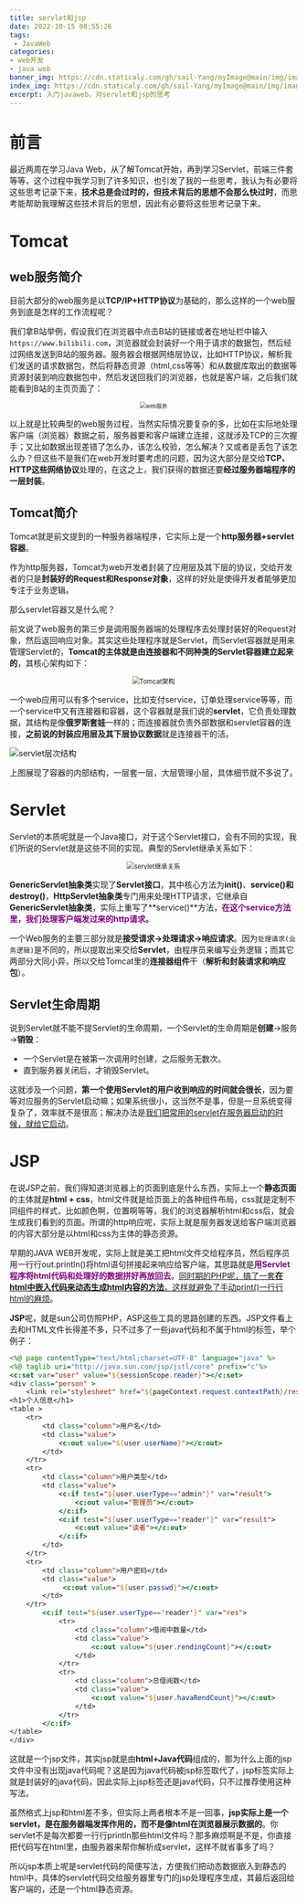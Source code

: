 ```yaml
---
title: servlet和jsp
date: 2022-10-15 08:55:26
tags:
 - JavaWeb
categories:
- web开发
- java web
banner_img: https://cdn.staticaly.com/gh/sail-Yang/myImage@main/img/image.1etvdeo7ddy8.webp
index_img: https://cdn.staticaly.com/gh/sail-Yang/myImage@main/img/image.1etvdeo7ddy8.webp
excerpt: 入门javaweb，对servlet和jsp的思考
---
```


# 前言

最近两周在学习Java Web，从了解Tomcat开始，再到学习Servlet，前端三件套等等，这个过程中我学习到了许多知识，也引发了我的一些思考，我认为有必要将这些思考记录下来，**技术总是会过时的，但技术背后的思想不会那么快过时**，而思考能帮助我理解这些技术背后的思想，因此有必要将这些思考记录下来。

# Tomcat

## web服务简介

目前大部分的web服务是以**TCP/IP+HTTP协议**为基础的，那么这样的一个web服务到底是怎样的工作流程呢？

我们拿B站举例，假设我们在浏览器中点击B站的链接或者在地址栏中输入`https://www.bilibili.com`，浏览器就会封装好一个用于请求的数据包，然后经过网络发送到B站的服务器。服务器会根据网络层协议，比如HTTP协议，解析我们发送的请求数据包，然后将静态资源（html,css等等）和从数据库取出的数据等资源封装到响应数据包中，然后发送回我们的浏览器，也就是客户端，之后我们就能看到B站的主页页面了：

<div align="center"><img src="https://cdn.staticaly.com/gh/sail-Yang/myImage@main/img/image.44vbajds3m60.webp" alt="web服务" style="zoom:67%;" /></div>

以上就是比较典型的web服务过程，当然实际情况要复杂的多，比如在实际地处理客户端（浏览器）数据之前，服务器要和客户端建立连接，这就涉及TCP的三次握手；又比如数据出现差错了怎么办，该怎么校验，怎么解决？又或者是丢包了该怎么办？但这些不是我们在web开发时要考虑的问题，因为这大部分是交给**TCP、HTTP这些网络协议**处理的，在这之上，我们获得的数据还要**经过服务器端程序的一层封装**。

## Tomcat简介

Tomcat就是前文提到的一种服务器端程序，它实际上是一个**http服务器+servlet容器**。

作为http服务器，Tomcat为web开发者封装了应用层及其下层的协议，交给开发者的只是**封装好的Request和Response对象**，这样的好处是使得开发者能够更加专注于业务逻辑。

那么servlet容器又是什么呢？

前文说了web服务的第三步是调用服务器端的处理程序去处理封装好的Request对象，然后返回响应对象。其实这些处理程序就是Servlet，而Servlet容器就是用来管理Servlet的，**Tomcat的主体就是由连接器和不同种类的Servlet容器建立起来的**，其核心架构如下：

<div align="center"><img src="https://cdn.staticaly.com/gh/sail-Yang/myImage@main/img/image.25mfalet1zy8.webp" alt="Tomcat架构" style="zoom:80%;" /></div>

一个web应用可以有多个service，比如支付service，订单处理service等等，而一个service中又有连接器和容器，这个容器就是我们说的**servlet**，它负责处理数据，其结构是像**俄罗斯套娃**一样的；而连接器就负责外部数据和servlet容器的连接，**之前说的封装应用层及其下层协议数据**就是连接器干的活。

![servlet层次结构](https://cdn.staticaly.com/gh/sail-Yang/myImage@main/img/image.nibbm6csbsg.webp)

上图展现了容器的内部结构，一层套一层，大层管理小层，具体细节就不多说了。

# Servlet

Servlet的本质呢就是一个Java接口，对于这个Servlet接口，会有不同的实现，我们所说的Servlet就是这些不同的实现。典型的Servlet继承关系如下：

<div align=center><img src="https://cdn.staticaly.com/gh/sail-Yang/myImage@main/img/image.ehnty66lhp.webp" alt="servlet继承关系" style="zoom:80%;" /></div>

**GenericServlet抽象类**实现了**Servlet接口**，其中核心方法为**init()**、**service()**和**destroy()**，**HttpServlet抽象类**专门用来处理HTTP请求，它继承自**GenericServlet抽象类**，实际上重写了**service()**方法，<font color=purple>**在这个service方法里，我们处理客户端发过来的http请求。**</font>

一个Web服务的主要三部分就是**接受请求→处理请求→响应请求**。因为`处理请求(业务逻辑)`是不同的，所以提取出来交给**Servlet**，由程序员来编写业务逻辑；而其它两部分大同小异，所以交给Tomcat里的**连接器组件**干（**解析和封装请求和响应包**）。

## Servlet生命周期

 说到Servlet就不能不提Servlet的生命周期，一个Servlet的生命周期是**创建**→服务→**销毁**：

- 一个Servlet是在被第一次调用时创建，之后服务无数次。
- 直到服务器关闭后，才销毁Servlet。

这就涉及一个问题，**第一个使用Servlet的用户收到响应的时间就会很长**，因为要等对应服务的Servlet启动嘛；如果系统很小，这当然不是事，但是一旦系统变得复杂了，效率就不是很高；解决办法是<u>我们把常用的servlet在服务器启动的时候，就给它启动</u>。

# JSP

在说JSP之前，我们得知道浏览器上的页面到底是什么东西，实际上一个**静态页面**的主体就是**html + css**，html文件就是给页面上的各种组件布局，css就是定制不同组件的样式，比如颜色啊，位置啊等等，我们的浏览器解析html和css后，就会生成我们看到的页面。所谓的http响应呢，实际上就是服务器发送给客户端浏览器的内容大部分是以html和css为主体的静态资源。

早期的JAVA WEB开发呢，实际上就是美工把html文件交给程序员，然后程序员用一行行out.println()将html语句拼接起来响应给客户端，其思路就是<font color=purple>**用Servlet程序将html代码和处理好的数据拼好再放回去**</font>。<u>同时期的PHP呢，搞了一套**在html中嵌入代码来动态生成html内容的方法**，这样就避免了手动print()一行行html的麻烦</u>。

**JSP**呢，就是sun公司仿照PHP，ASP这些工具的思路创建的东西。JSP文件看上去和HTML文件长得差不多，只不过多了一些java代码和不属于html的标签，举个例子：

```jsp
<%@ page contentType="text/html;charset=UTF-8" language="java" %>
<%@ taglib uri="http://java.sun.com/jsp/jstl/core" prefix="c"%>
<c:set var="user" value="${sessionScope.reader}"></c:set>
<div class="person" >
    <link rel="stylesheet" href="${pageContext.request.contextPath}/resources/css/person.css"/>
<h1>个人信息</h1>
<table >
    <tr>
        <td class="column">用户名</td>
        <td class="value">
            <c:out value="${user.userName}"></c:out>
        </td>
    </tr>
    <tr>
        <td class="column">用户类型</td>
        <td class="value">
            <c:if test="${user.userType=='admin'}" var="result">
                <c:out value="管理员"></c:out>
            </c:if>
            <c:if test="${user.userType=='reader'}" var="result">
                <c:out value="读者"></c:out>
            </c:if>
        </td>
    </tr>
    <tr>
        <td class="column">用户密码</td>
        <td class="value">
      		 <c:out value="${user.passwd}"></c:out>
        </td>
    </tr>
        <c:if test="${user.userType=='reader'}" var="res">
            <tr>
                <td class="column">借阅中数量</td>
                <td class="value">
                    <c:out value="${user.rendingCount}"></c:out>
                </td>
            </tr>
            <tr>
                <td class="column">总借阅数</td>
                <td class="value">
                    <c:out value="${user.havaRendCount}"></c:out>
                </td>
            </tr>
        </c:if>
</table>
</div>
```

这就是一个jsp文件，其实jsp就是由**html+Java代码**组成的，那为什么上面的jsp文件中没有出现java代码呢？这是因为java代码被jsp标签取代了，jsp标签实际上就是封装好的java代码，因此实际上jsp标签还是java代码，只不过推荐使用这种写法。

虽然格式上jsp和html差不多，但实际上两者根本不是一回事，**jsp实际上是一个servlet，是在服务器端发挥作用的，而不是像html在浏览器展示数据的**。你servlet不是每次都要一行行println那些html文件吗？那多麻烦啊是不是，你直接把代码写在html里，由服务器来帮你解析成servlet，这样不就省事多了吗？

所以jsp本质上呢是servlet代码的简便写法，方便我们把动态数据嵌入到静态的html中，具体的servlet代码交给服务器里专门的jsp处理程序生成，其最后返回给客户端的，还是一个html静态资源。

